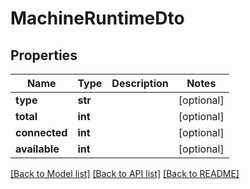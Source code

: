 # MachineRuntimeDto

## Properties
Name | Type | Description | Notes
------------ | ------------- | ------------- | -------------
**type** | **str** |  | [optional] 
**total** | **int** |  | [optional] 
**connected** | **int** |  | [optional] 
**available** | **int** |  | [optional] 

[[Back to Model list]](../README.md#documentation-for-models) [[Back to API list]](../README.md#documentation-for-api-endpoints) [[Back to README]](../README.md)


